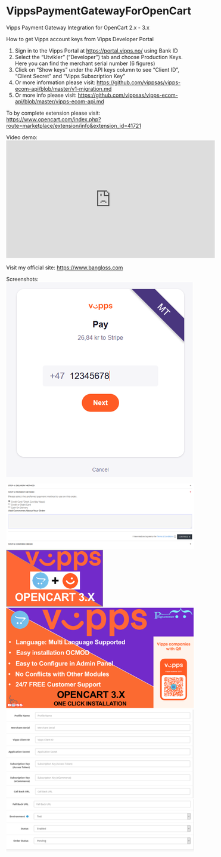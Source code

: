 # VippsPaymentGatewayForOpenCart
Vipps Payment Gateway Integration for OpenCart 2.x - 3.x

How to get Vipps account keys from Vipps Developer Portal
1. Sign in to the Vipps Portal at https://portal.vipps.no/ using Bank ID
2. Select the “Utvikler” (“Developer”) tab and choose Production Keys. Here you can find the merchant serial number (6 figures)
3. Click on “Show keys” under the API keys column to see “Client ID”, “Client Secret” and “Vipps Subscription Key”
4. Or more information please visit: https://github.com/vippsas/vipps-ecom-api/blob/master/v1-migration.md
5. Or more info please visit: https://github.com/vippsas/vipps-ecom-api/blob/master/vipps-ecom-api.md

To by complete extension please visit:
https://www.opencart.com/index.php?route=marketplace/extension/info&extension_id=41721

Video demo: <iframe width="560" height="315" src="https://www.youtube.com/embed/raEQGo4pHmk" title="YouTube video player" frameborder="0" allow="accelerometer; autoplay; clipboard-write; encrypted-media; gyroscope; picture-in-picture" allowfullscreen></iframe>

Visit my official site: <a href="https://www.bangloss.com" target="_blank">https://www.bangloss.com</a>

Screenshots:
<img src="https://github.com/sfaragy/VippsPaymentGatewayForOpenCart/blob/main/images/vipps.png">


<img src="https://github.com/sfaragy/VippsPaymentGatewayForOpenCart/blob/main/images/vipps1.png">


<img src="https://github.com/sfaragy/VippsPaymentGatewayForOpenCart/blob/main/images/vipps2.png">


<img src="https://github.com/sfaragy/VippsPaymentGatewayForOpenCart/blob/main/images/vipps3.png">


<img src="https://github.com/sfaragy/VippsPaymentGatewayForOpenCart/blob/main/images/vipps4.png">


<img src="https://github.com/sfaragy/VippsPaymentGatewayForOpenCart/blob/main/images/vipps5.png">


